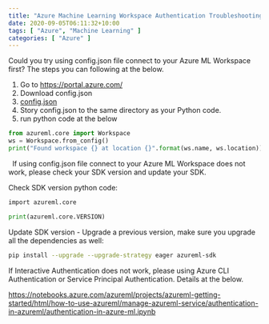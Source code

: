```yaml
---
title: "Azure Machine Learning Workspace Authentication Troubleshooting Guide"
date: 2020-09-05T06:11:32+10:00
tags: [ "Azure", "Machine Learning" ]
categories: [ "Azure" ]
---
```

Could you try using config.json file connect to your Azure ML Workspace first? The steps you can following at the below.

1. Go to https://portal.azure.com/
2. Download config.json
3. [config.json](https://res.cloudinary.com/dkvj6mo4c/image/upload/v1601020176/AML%20Authentication/config_c4idqa.png)
3. Story config.json to the same directory as your Python code.
4. run python code at the below
```python
from azureml.core import Workspace
ws = Workspace.from_config()
print("Found workspace {} at location {}".format(ws.name, ws.location))
```
 
If using config.json file connect to your Azure ML Workspace does not work, please check your SDK version and update your SDK.

Check SDK version python code:
```python
import azureml.core

print(azureml.core.VERSION)
```
Update SDK version - Upgrade a previous version, make sure you upgrade all the dependencies as well:
```bash
pip install --upgrade --upgrade-strategy eager azureml-sdk
```
If Interactive Authentication does not work, please using Azure CLI Authentication or Service Principal Authentication. Details at the below.

https://notebooks.azure.com/azureml/projects/azureml-getting-started/html/how-to-use-azureml/manage-azureml-service/authentication-in-azureml/authentication-in-azure-ml.ipynb
